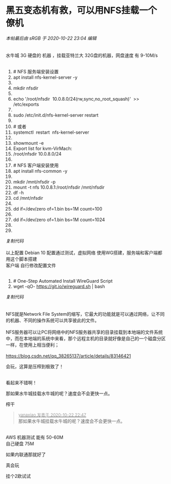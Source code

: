 # 黑五变态机有救，可以用NFS挂载一个僚机


<i class="pstatus"> 本帖最后由 sRGB 于 2020-10-22 23:04 编辑 </i><br />
<br />
<img id="aimg_FE2Kc" onclick="zoom(this, this.src, 0, 0, 0)" class="zoom" src="https://i.loli.net/2020/10/22/VltEuXR1oYhdIxN.png" onmouseover="img_onmouseoverfunc(this)" onload="thumbImg(this)" border="0" alt="" /><br />
<br />
水牛城 3G 硬盘的 机器 ，挂载亚特兰大 32G盘的机器，网盘速度 有 9-10M/s<br />
<br /><div class="blockcode"><div id="code_fnk"><ol><li># NFS 服务端安装设置<br /><li>apt install nfs-kernel-server -y<br /><li><br /><li>mkdir nfsdir<br /><li><br /><li>echo '/root/nfsdir&nbsp;&nbsp;10.0.8.0/24(rw,sync,no_root_squash)'&nbsp;&nbsp;&gt;&gt; /etc/exports<br /><li><br /><li>sudo /etc/init.d/nfs-kernel-server restart<br /><li><br /><li># 或者<br /><li>systemctl&nbsp;&nbsp;restart&nbsp;&nbsp;nfs-kernel-server<br /><li><br /><li>showmount -e<br /><li>Export list for kvm-VirMach:<br /><li>/root/nfsdir 10.0.8.0/24<br /><li><br /><li># NFS 客户端安装使用<br /><li>apt install nfs-common -y<br /><li><br /><li>mkdir /mnt/nfsdir -p<br /><li>mount -t nfs 10.0.8.1:/root/nfsdir /mnt/nfsdir<br /><li>df -h<br /><li>cd /mnt/nfsdir<br /><li><br /><li>dd if=/dev/zero of=1.bin bs=1M count=100<br /><li><br /><li>dd if=/dev/zero of=1.bin bs=1M count=1024<br /><li><br /><li></ol></div><em onclick="copycode($('code_fnk'));">复制代码</em></div><br />
以上配置 Debian 10 配置通过测试，虚拟网络 使用WG搭建，服务端和客户端都用这个脚本搭建<br />
客户端 自行修改配置文件<br />
<br /><div class="blockcode"><div id="code_mpE"><ol><li># One-Step Automated Install WireGuard Script<br /><li>wget -qO- https://git.io/wireguard.sh | bash</ol></div><em onclick="copycode($('code_mpE'));">复制代码</em></div><br />
<br />
NFS就是Network File System的缩写，它最大的功能就是可以通过网络，让不同的机器、不同的操作系统可以共享彼此的文件。<br />
<br />
​ NFS服务器可以让PC将网络中的NFS服务器共享的目录挂载到本地端的文件系统中，而在本地端的系统中来看，那个远程主机的目录就好像是自己的一个磁盘分区一样，在使用上相当便利；<br />
<br />
https://blog.csdn.net/qq_38265137/article/details/83146421

会玩，这算是压榨到极致了！<br />
<br />
<img src="static/image/smiley/default/lol.gif" smilieid="12" border="0" alt="" /><img src="static/image/smiley/default/lol.gif" smilieid="12" border="0" alt="" /><img src="static/image/smiley/default/lol.gif" smilieid="12" border="0" alt="" />

看起来不错啊！

那如果水牛城挂载水牛城的呢？速度会不会更快一点。

榨干

<div class="quote"><blockquote><font size="2"><a href="https://www.hostloc.com/forum.php?mod=redirect&amp;goto=findpost&amp;pid=9338528&amp;ptid=757390" target="_blank"><font color="#999999">yanaxiao 发表于 2020-10-22 22:47</font></a></font><br />
那如果水牛城挂载水牛城的呢？速度会不会更快一点。</blockquote></div><br />
AWS 机器测试 能有 50-60M<br />
自己硬盘 75M

如果内联通那就好了

真会玩

挂个2欧试试
